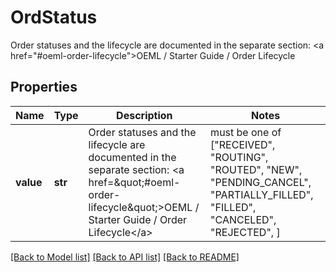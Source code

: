 # OrdStatus

Order statuses and the lifecycle are documented in the separate section: <a href=\"#oeml-order-lifecycle\">OEML / Starter Guide / Order Lifecycle</a> 

## Properties
Name | Type | Description | Notes
------------ | ------------- | ------------- | -------------
**value** | **str** | Order statuses and the lifecycle are documented in the separate section: &lt;a href&#x3D;\&quot;#oeml-order-lifecycle\&quot;&gt;OEML / Starter Guide / Order Lifecycle&lt;/a&gt;  |  must be one of ["RECEIVED", "ROUTING", "ROUTED", "NEW", "PENDING_CANCEL", "PARTIALLY_FILLED", "FILLED", "CANCELED", "REJECTED", ]

[[Back to Model list]](../README.md#documentation-for-models) [[Back to API list]](../README.md#documentation-for-api-endpoints) [[Back to README]](../README.md)


